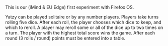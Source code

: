 This is our (iMind & EU Edge) first experiment with Firefox OS.

Yatzy can be played solitaire or by any number players. Players take turns rolling five dice. After each roll, the player chooses which dice to keep, and which to reroll. A player may reroll some or all of the dice up to two times on a turn. The player with the highest total score wins the game. After each round (3 rolls / round) points must be entered into a table.